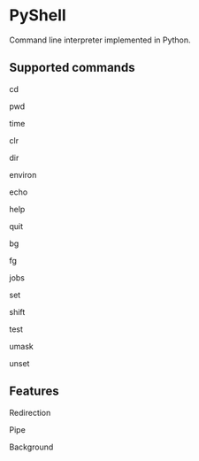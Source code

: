 # PyShell

Command line interpreter implemented in Python.

## Supported commands

cd <directory>

pwd

time

clr

dir <directory>

environ

echo <comment>

help

quit

bg

fg

jobs

set

shift

test

umask

unset

## Features

Redirection

Pipe

Background
